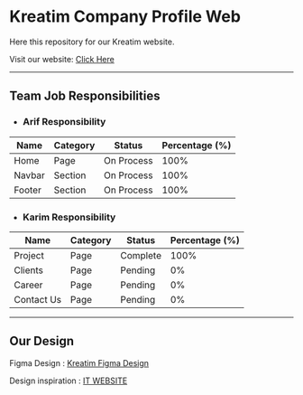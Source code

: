 # Kreatim Company Profile Web

Here this repository for our Kreatim website.

Visit our website: [Click Here](https://kreatim.karimhasibuan.com/)

<hr>

## Team Job Responsibilities

- ### Arif Responsibility

| Name   | Category | Status     | Percentage (%) |
| ------ | -------- | ---------- | -------------- |
| Home   | Page     | On Process | 100%            |
| Navbar | Section  | On Process | 100%            |
| Footer | Section  | On Process | 100%            |

- ### Karim Responsibility

| Name       | Category | Status   | Percentage (%) |
| ---------- | -------- | -------- | -------------- |
| Project    | Page     | Complete | 100%           |
| Clients    | Page     | Pending  | 0%             |
| Career     | Page     | Pending  | 0%             |
| Contact Us | Page     | Pending  | 0%             |

<hr>

## Our Design

Figma Design : [Kreatim Figma Design](https://www.figma.com/file/f190DGH4Dm1H0htA3emRy2/Company-Website?node-id=0%3A1&t=k2b5FP3mExgp7s7a-1)

Design inspiration : [IT WEBSITE](https://www.behance.net/gallery/157723053/IT-Website?tracking_source=search_projects%7Ccompany+website+web+design)
